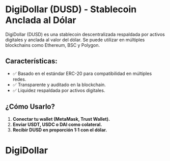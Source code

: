 # DigiDollar (DUSD) - Stablecoin Anclada al Dólar

DigiDollar (DUSD) es una stablecoin descentralizada respaldada por activos digitales y anclada al valor del dólar. Se puede utilizar en múltiples blockchains como Ethereum, BSC y Polygon.

## Características:
- ✅ Basado en el estándar ERC-20 para compatibilidad en múltiples redes.
- ✅ Transparente y auditado en la blockchain.
- ✅ Liquidez respaldada por activos digitales.

## ¿Cómo Usarlo?
1. **Conectar tu wallet (MetaMask, Trust Wallet).**
2. **Enviar USDT, USDC o DAI como colateral.**
3. **Recibir DUSD en proporción 1:1 con el dólar.**
# DigiDollar
